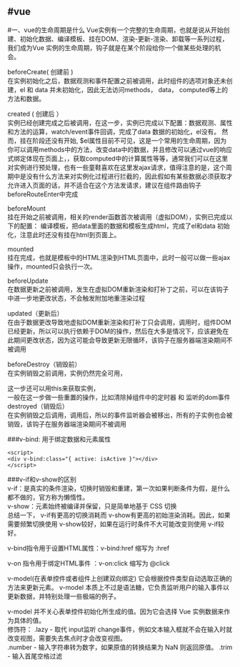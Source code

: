 #vue
------
#一、vue的生命周期是什么
Vue实例有一个完整的生命周期，也就是说从开始创建、初始化数据、编译模板、挂在DOM、渲染-更新-渲染、卸载等一系列过程，我们成为Vue 实例的生命周期，钩子就是在某个阶段给你一个做某些处理的机会。   

beforeCreate( 创建前 )  
在实例初始化之后，数据观测和事件配置之前被调用，此时组件的选项对象还未创建，el 和 data 并未初始化，因此无法访问methods， data， computed等上的方法和数据。

created ( 创建后 ）  
实例已经创建完成之后被调用，在这一步，实例已完成以下配置：数据观测、属性和方法的运算，watch/event事件回调，完成了data 数据的初始化，el没有。 然而，挂在阶段还没有开始, $el属性目前不可见，这是一个常用的生命周期，因为你可以调用methods中的方法，改变data中的数据，并且修改可以通过vue的响应式绑定体现在页面上，，获取computed中的计算属性等等，通常我们可以在这里对实例进行预处理，也有一些童鞋喜欢在这里发ajax请求，值得注意的是，这个周期中是没有什么方法来对实例化过程进行拦截的，因此假如有某些数据必须获取才允许进入页面的话，并不适合在这个方法发请求，建议在组件路由钩子beforeRouteEnter中完成

beforeMount  
挂在开始之前被调用，相关的render函数首次被调用（虚拟DOM），实例已完成以下的配置： 编译模板，把data里面的数据和模板生成html，完成了el和data 初始化，注意此时还没有挂在html到页面上。
  
mounted  
挂在完成，也就是模板中的HTML渲染到HTML页面中，此时一般可以做一些ajax操作，mounted只会执行一次。

beforeUpdate   
在数据更新之前被调用，发生在虚拟DOM重新渲染和打补丁之前，可以在该钩子中进一步地更改状态，不会触发附加地重渲染过程

updated（更新后）  
在由于数据更改导致地虚拟DOM重新渲染和打补丁只会调用，调用时，组件DOM已经更新，所以可以执行依赖于DOM的操作，然后在大多是情况下，应该避免在此期间更改状态，因为这可能会导致更新无限循环，该钩子在服务器端渲染期间不被调用

beforeDestroy（销毁前）  
在实例销毁之前调用，实例仍然完全可用，

这一步还可以用this来获取实例，  
一般在这一步做一些重置的操作，比如清除掉组件中的定时器 和 监听的dom事件  
destroyed（销毁后）  
在实例销毁之后调用，调用后，所以的事件监听器会被移出，所有的子实例也会被销毁，该钩子在服务器端渲染期间不被调用

###v-bind:
用于绑定数据和元素属性

	<script>
	<div v-bind:class="{ active: isActive }"></div>
	</script>

###v-if和v-show的区别   
v-if：是真实的条件渲染，切换时销毁和重建，第一次如果判断条件为假，是什么都不做的，官方称为懒惰性。  
v-show：元素始终被编译并保留，只是简单地基于 CSS 切换  
总结一下， v-if有更高的切换消耗而 v-show有更高的初始渲染消耗。因此，如果需要频繁切换使用 v-show较好，如果在运行时条件不大可能改变则使用 v-if较好。  
 
v-bind指令用于设置HTML属性：v-bind:href  缩写为 :href

v-on 指令用于绑定HTML事件 ：v-on:click 缩写为 @click  

v-model(在表单控件或者组件上创建双向绑定)
它会根据控件类型自动选取正确的方法来更新元素。 v-model 本质上不过是语法糖，它负责监听用户的输入事件以更新数据，并特别处理一些极端的例子。      

v-model 并不关心表单控件初始化所生成的值。因为它会选择 Vue 实例数据来作为具体的值。   
修饰符：
.lazy - 取代 input监听 change事件，例如文本输入框就不会在输入时就改变视图，需要失去焦点时才会改变视图。   
.number - 输入字符串转为数字，如果原值的转换结果为 NaN 则返回原值。
.trim - 输入首尾空格过滤
